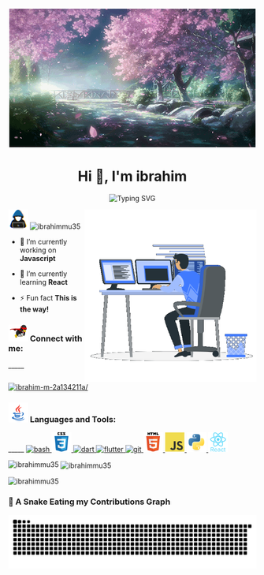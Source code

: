 <p align="center"><picture><img src="https://github.com/ibrahimMU35/readme_files/blob/main/tree.gif"/></picture></p>
<h1 align="center">Hi 👋, I'm ibrahim</h1>
<p align="center"><img src="https://readme-typing-svg.demolab.com?font=Miniver&size=30&duration=3000&pause=250&color=EE5BFF&center=true&vCenter=true&width=435&lines=A+passionate+fullstack+developer;Always+learning+new+things;Computer+Science;Software+Development" alt="Typing SVG" /></p>


<picture><img align="right" height="350" src="https://github.com/ibrahimMU35/readme_files/blob/main/programmer.gif"/></picture>

<p align="left"><picture> <img src = "https://github.com/ibrahimMU35/readme_files/blob/main/ha.gif" width="40">  </picture>  <img src="https://komarev.com/ghpvc/?username=ibrahimmu35&label=Profile%20views&color=0e75b6&style=flat" alt="ibrahimmu35" /> </p>

- 🔭 I’m currently working on **Javascript**

- 🌱 I’m currently learning **React**

- ⚡ Fun fact **This is the way!**

<h3 align="left"><picture> <img src = "https://github.com/ibrahimMU35/readme_files/blob/main/superduck.gif" width="40">  </picture>  Connect with me:</h3>
<p align="left">_____ <a href="https://linkedin.com/in/ibrahim-m-2a134211a/" target="blank"><img align="center" src="https://raw.githubusercontent.com/rahuldkjain/github-profile-readme-generator/master/src/images/icons/Social/linked-in-alt.svg" alt="ibrahim-m-2a134211a/" height="30" width="40" /></a>
</p> 


<h3 align="left"><picture> <img src = "https://github.com/ibrahimMU35/readme_files/blob/main/Programming_Languages.gif" width="40"> </picture>Languages and Tools:</h3>





<p align="left">_____ <a href="https://www.gnu.org/software/bash/" target="_blank" rel="noreferrer"> <img src="https://www.vectorlogo.zone/logos/gnu_bash/gnu_bash-icon.svg" alt="bash" width="40" height="40"/> </a> <a href="https://www.w3schools.com/css/" target="_blank" rel="noreferrer"> <img src="https://raw.githubusercontent.com/devicons/devicon/master/icons/css3/css3-original-wordmark.svg" alt="css3" width="40" height="40"/> </a> <a href="https://dart.dev" target="_blank" rel="noreferrer"> <img src="https://www.vectorlogo.zone/logos/dartlang/dartlang-icon.svg" alt="dart" width="40" height="40"/> </a> <a href="https://flutter.dev" target="_blank" rel="noreferrer"> <img src="https://www.vectorlogo.zone/logos/flutterio/flutterio-icon.svg" alt="flutter" width="40" height="40"/> </a> <a href="https://git-scm.com/" target="_blank" rel="noreferrer"> <img src="https://www.vectorlogo.zone/logos/git-scm/git-scm-icon.svg" alt="git" width="40" height="40"/> </a> <a href="https://www.w3.org/html/" target="_blank" rel="noreferrer"> <img src="https://raw.githubusercontent.com/devicons/devicon/master/icons/html5/html5-original-wordmark.svg" alt="html5" width="40" height="40"/> </a> <a href="https://developer.mozilla.org/en-US/docs/Web/JavaScript" target="_blank" rel="noreferrer"> <img src="https://raw.githubusercontent.com/devicons/devicon/master/icons/javascript/javascript-original.svg" alt="javascript" width="40" height="40"/> </a> <a href="https://www.python.org" target="_blank" rel="noreferrer"> <img src="https://raw.githubusercontent.com/devicons/devicon/master/icons/python/python-original.svg" alt="python" width="40" height="40"/> </a> <a href="https://reactjs.org/" target="_blank" rel="noreferrer"> <img src="https://raw.githubusercontent.com/devicons/devicon/master/icons/react/react-original-wordmark.svg" alt="react" width="40" height="40"/> </a> </p>

<p><img align="left" src="https://github-readme-stats.vercel.app/api/top-langs?username=ibrahimmu35&show_icons=true&locale=en&layout=compact" alt="ibrahimmu35" /></p>

<p>&nbsp;<img align="center" src="https://github-readme-stats.vercel.app/api?username=ibrahimmu35&show_icons=true&locale=en" alt="ibrahimmu35" /></p>

<p><img align="center" src="https://github-readme-streak-stats.herokuapp.com/?user=ibrahimmu35&" alt="ibrahimmu35" /></p>
<h3 align="left">🐍 A Snake Eating my Contributions Graph</h3>
<img src="https://github.com/ibrahimMU35/readme_files/blob/main/github-contribution-grid-snake.svg"/>
